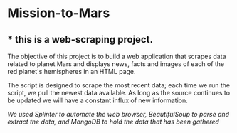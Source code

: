 # Mission-to-Mars

##  * this is a  web-scraping project. 

The objective of this project is to build a web application that scrapes data related to planet Mars and displays news, facts and images of each of the red planet's hemispheres in an HTML page. 

The script is designed to scrape the most recent data; each time we run the script, we pull the newest data available. As long as the source continues to be updated we will have a constant influx of new information.

*We used Splinter to automate the web browser, BeautifulSoup to parse and extract the data, and MongoDB to hold the data that has been gathered*
